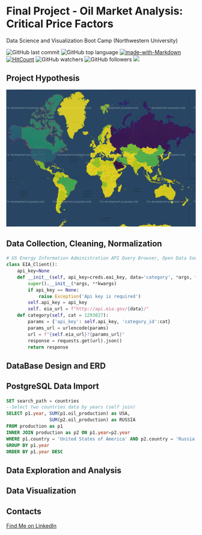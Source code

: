 # Final Project - Oil Market Analysis: Critical Price Factors

Data Science and Visualization Boot Camp (Northwestern University)

![GitHub last commit](https://img.shields.io/github/last-commit/OlegRyzhkov2020/oil-project)
![GitHub top language](https://img.shields.io/github/languages/top/OlegRyzhkov2020/oil-project)
[![made-with-Markdown](https://img.shields.io/badge/Made%20with-Markdown-1f425f.svg)](http://commonmark.org)
[![HitCount](http://hits.dwyl.com/OlegRyzhkov2020/oil-project.svg)](http://hits.dwyl.com/OlegRyzhkov2020/oil-project)
![GitHub watchers](https://img.shields.io/github/watchers/OlegRyzhkov2020/sql-challenge?label=Watch&style=social)
![GitHub followers](https://img.shields.io/github/followers/OlegRyzhkov2020?label=Follow&style=social)
[![](https://data.jsdelivr.com/v1/package/npm/chart.js/badge)](https://www.jsdelivr.com/package/npm/chart.js)

## Project Hypothesis

![presentation_slide](images/oil_prod_2019.png)

## Data Collection, Cleaning, Normalization

```python
# US Energy Information Administration API Query Browser, Open Data Source
class EIA_Client():
    api_key=None
    def __init__(self, api_key=creds.eai_key, data='category', *args, **kwargs):
        super().__init__(*args, **kwargs)
        if api_key == None:
            raise Exception('Api key is required')
        self.api_key = api_key
        self. eia_url = f"http://api.eia.gov/{data}/"
    def category(self, cat = 1293027):
        params = {'api_key': self.api_key, 'category_id':cat}
        params_url = urlencode(params)
        url = f"{self.eia_url}?{params_url}"
        response = requests.get(url).json()
        return response
```
## DataBase Design and ERD

## PostgreSQL Data Import


```sql
SET search_path = countries
--Select two countries data by years (self join)
SELECT p1.year, SUM(p1.oil_production) as USA,
				SUM(p2.oil_production) as RUSSIA
FROM production as p1
INNER JOIN production as p2 ON p1.year=p2.year
WHERE p1.country = 'United States of America' AND p2.country = 'Russia'
GROUP BY p1.year
ORDER BY p1.year DESC
```

## Data Exploration and Analysis



## Data Visualization



## Contacts
[Find Me on
LinkedIn](https://www.linkedin.com/in/oleg-n-ryzhkov/)
